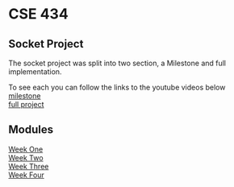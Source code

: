 # CSE 434

## Socket Project 
The socket project was split into two section, a Milestone and full implementation. 

To see each you can follow the links to the youtube videos below<br/>
[milestone](https://www.youtube.com/watch?v=ixCxLqumfCM)<br/>
[full project](https://www.youtube.com/watch?v=FPwbjz2o0sU&t=362s)<br/>
 
## Modules 
[Week One](https://github.com/berrios96sean/CSE-434/tree/main/Week_One)<br/>
[Week Two](https://github.com/berrios96sean/CSE-434/tree/main/Week_Two)<br/>
[Week Three](https://github.com/berrios96sean/CSE-434/tree/main/Week_Three)<br/>
[Week Four](https://github.com/berrios96sean/CSE-434/tree/main/Week_Four)<br/>


